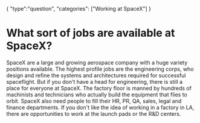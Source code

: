 {
    "type":"question",
    "categories": ["Working at SpaceX"]
}

# What sort of jobs are available at SpaceX?

SpaceX are a large and growing aerospace company with a huge variety positions  available. The highest profile jobs are the engineering corps, who design and refine the systems and architectures required for successful spaceflight. But if you don't have a head for engineering, there is still a place for everyone at SpaceX. The factory floor is manned by hundreds of machinists and technicians who actually build the equipment that flies to orbit. SpaceX also need people to fill their HR, PR, QA, sales, legal and finance departments. If you don't like the idea of working in a factory in LA, there are opportunities to work at the launch pads or the R&D centers.
